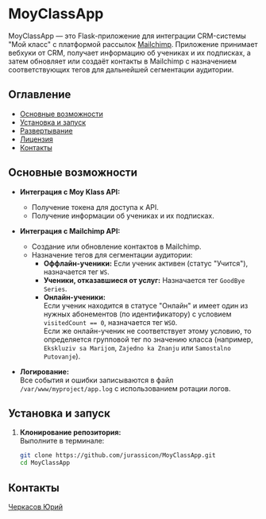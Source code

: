 # MoyClassApp

MoyClassApp — это Flask-приложение для интеграции CRM-системы "Мой класс" с платформой рассылок [Mailchimp](https://mailchimp.com/). Приложение принимает вебхуки от CRM, получает информацию об учениках и их подписках, а затем обновляет или создаёт контакты в Mailchimp с назначением соответствующих тегов для дальнейшей сегментации аудитории.

## Оглавление

- [Основные возможности](#основные-возможности)
- [Установка и запуск](#установка-и-запуск)
- [Развертывание](#развертывание)
- [Лицензия](#лицензия)
- [Контакты](#контакты)

## Основные возможности

- **Интеграция с Moy Klass API:**  
  - Получение токена для доступа к API.
  - Получение информации об учениках и их подписках.
  
- **Интеграция с Mailchimp API:**  
  - Создание или обновление контактов в Mailchimp.
  - Назначение тегов для сегментации аудитории:
    - **Оффлайн-ученики:** Если ученик активен (статус "Учится"), назначается тег `WS`.
    - **Ученики, отказавшиеся от услуг:** Назначается тег `GoodBye Series`.
    - **Онлайн-ученики:**  
      Если ученик находится в статусе "Онлайн" и имеет один из нужных абонементов (по идентификатору) с условием `visitedCount == 0`, назначается тег `WSO`.  
      Если же онлайн-ученик не соответствует этому условию, то определяется групповой тег по значению класса (например, `Ekskluziv sa Marijom`, `Zajedno ka Znanju` или `Samostalno Putovanje`).

- **Логирование:**  
  Все события и ошибки записываются в файл `/var/www/myproject/app.log` с использованием ротации логов.

## Установка и запуск

1. **Клонирование репозитория:**  
   Выполните в терминале:
   ```bash
   git clone https://github.com/jurassicon/MoyClassApp.git
   cd MoyClassApp

## Контакты
[Черкасов Юрий](https://github.com/jurassicon)
